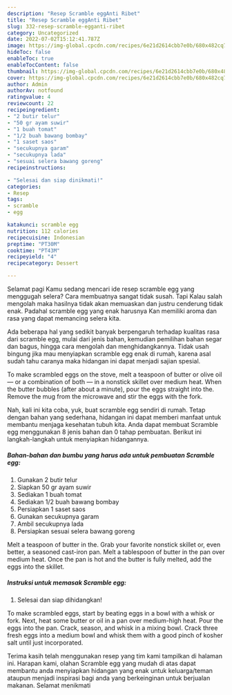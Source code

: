 ```yaml
---
description: "Resep Scramble eggAnti Ribet"
title: "Resep Scramble eggAnti Ribet"
slug: 332-resep-scramble-egganti-ribet
category: Uncategorized
date: 2022-07-02T15:12:41.787Z
image: https://img-global.cpcdn.com/recipes/6e21d2614cbb7e0b/680x482cq70/scramble-egg-foto-resep-utama.jpg
hideToc: false
enableToc: true
enableTocContent: false
thumbnail: https://img-global.cpcdn.com/recipes/6e21d2614cbb7e0b/680x482cq70/scramble-egg-foto-resep-utama.jpg
cover: https://img-global.cpcdn.com/recipes/6e21d2614cbb7e0b/680x482cq70/scramble-egg-foto-resep-utama.jpg
author: Admin
authorAv: notfound
ratingvalue: 4
reviewcount: 22
recipeingredient:
- "2 butir telur"
- "50 gr ayam suwir"
- "1 buah tomat"
- "1/2 buah bawang bombay"
- "1 saset saos"
- "secukupnya garam"
- "secukupnya lada"
- "sesuai selera bawang goreng"
recipeinstructions:

- "Selesai dan siap dinikmati!"
categories:
- Resep
tags:
- scramble
- egg

katakunci: scramble egg 
nutrition: 112 calories
recipecuisine: Indonesian
preptime: "PT30M"
cooktime: "PT43M"
recipeyield: "4"
recipecategory: Dessert

---
```



Selamat pagi Kamu sedang mencari ide resep scramble egg yang menggugah selera? Cara membuatnya sangat tidak susah. Tapi Kalau salah mengolah maka hasilnya tidak akan memuaskan dan justru cenderung tidak enak. Padahal scramble egg yang enak harusnya Kan memiliki aroma dan rasa yang dapat memancing selera kita.


Ada beberapa hal yang sedikit banyak berpengaruh terhadap kualitas rasa dari scramble egg, mulai dari jenis bahan, kemudian pemilihan bahan segar dan bagus, hingga cara mengolah dan menghidangkannya. Tidak usah bingung jika mau menyiapkan scramble egg enak di rumah, karena asal sudah tahu caranya maka hidangan ini dapat menjadi sajian spesial.

To make scrambled eggs on the stove, melt a teaspoon of butter or olive oil — or a combination of both — in a nonstick skillet over medium heat. When the butter bubbles (after about a minute), pour the eggs straight into the. Remove the mug from the microwave and stir the eggs with the fork.


Nah, kali ini kita coba, yuk, buat scramble egg sendiri di rumah. Tetap dengan bahan yang sederhana, hidangan ini dapat memberi manfaat untuk membantu menjaga kesehatan tubuh kita. Anda dapat membuat Scramble egg menggunakan 8 jenis bahan dan 0 tahap pembuatan. Berikut ini langkah-langkah untuk menyiapkan hidangannya.

<!--inarticleads1-->

##### Bahan-bahan dan bumbu yang harus ada untuk pembuatan Scramble egg:

1. Gunakan 2 butir telur
1. Siapkan 50 gr ayam suwir
1. Sediakan 1 buah tomat
1. Sediakan 1/2 buah bawang bombay
1. Persiapkan 1 saset saos
1. Gunakan secukupnya garam
1. Ambil secukupnya lada
1. Persiapkan sesuai selera bawang goreng


Melt a teaspoon of butter in the. Grab your favorite nonstick skillet or, even better, a seasoned cast-iron pan. Melt a tablespoon of butter in the pan over medium heat. Once the pan is hot and the butter is fully melted, add the eggs into the skillet. 

<!--inarticleads2-->

##### Instruksi untuk memasak Scramble egg:


1. Selesai dan siap dihidangkan!

To make scrambled eggs, start by beating eggs in a bowl with a whisk or fork. Next, heat some butter or oil in a pan over medium-high heat. Pour the eggs into the pan. Crack, season, and whisk in a mixing bowl. Crack three fresh eggs into a medium bowl and whisk them with a good pinch of kosher salt until just incorporated. 

Terima kasih telah menggunakan resep yang tim kami tampilkan di halaman ini. Harapan kami, olahan Scramble egg yang mudah di atas dapat membantu anda menyiapkan hidangan yang enak untuk keluarga/teman ataupun menjadi inspirasi bagi anda yang berkeinginan untuk berjualan makanan. Selamat menikmati
